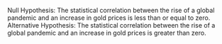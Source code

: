 Null Hypothesis: The statistical correlation between the rise of a global pandemic and an increase in gold prices is less than or equal to zero.
Alternative Hypothesis: The statistical correlation between the rise of a global pandemic and an increase in gold prices is greater than zero.
